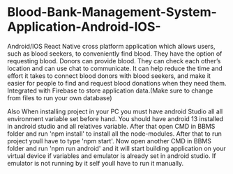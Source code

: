 # Blood-Bank-Management-System-Application-Android-IOS-
Android/IOS React Native cross platform application which allows users, such as blood seekers, to conveniently find blood. They have the option of requesting blood. Donors can provide blood. They can check each other’s location and can use chat to communicate. It can help reduce the time and effort it takes to connect blood donors with blood seekers, and make it easier for people to find and request blood donations when they need them.
Integrated with Firebase to store application data.(Make sure to change from files to run your own database) 


Also When installing project in your PC you must have android Studio all all environment variable set before hand. You should have android 13 installed in android studio and all relatives variable. After that open CMD in BBMS folder and run 'npm install' to install all the node-modules. After that to run project youll have to type 'npm start'.
Now open another CMD in BBMS folder and run 'npm run android' and it will start building application on your virtual device if variables and emulator is already set in android studio. If emulator is not running by it self youll have to run it manually.
